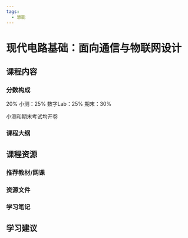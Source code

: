```yaml
---
tags:
  - 慧能
---
```


# 现代电路基础：面向通信与物联网设计

## 课程内容

### 分数构成

20%	小测：25% 数字Lab：25% 期末：30%

小测和期末考试均开卷

### 课程大纲



## 课程资源

### 推荐教材/网课

### 资源文件

### 学习笔记

## 学习建议



